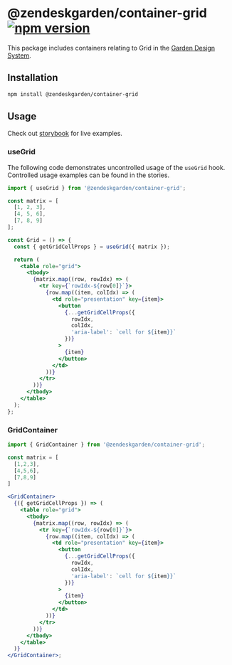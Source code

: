 # @zendeskgarden/container-grid [![npm version][npm version badge]][npm version link]

[npm version badge]: https://flat.badgen.net/npm/v/@zendeskgarden/container-grid
[npm version link]: https://www.npmjs.com/package/@zendeskgarden/container-grid

This package includes containers relating to Grid in the
[Garden Design System](https://zendeskgarden.github.io/).

## Installation

```sh
npm install @zendeskgarden/container-grid
```

## Usage

Check out [storybook](https://zendeskgarden.github.io/react-containers) for live examples.

### useGrid

The following code demonstrates uncontrolled usage of the `useGrid` hook. Controlled usage examples
can be found in the stories.

```jsx static
import { useGrid } from '@zendeskgarden/container-grid';

const matrix = [
  [1, 2, 3],
  [4, 5, 6],
  [7, 8, 9]
];

const Grid = () => {
  const { getGridCellProps } = useGrid({ matrix });

  return (
    <table role="grid">
      <tbody>
        {matrix.map((row, rowIdx) => (
          <tr key={`rowIdx-${row[0]}`}>
            {row.map((item, colIdx) => (
              <td role="presentation" key={item}>
                <button
                  {...getGridCellProps({
                    rowIdx,
                    colIdx,
                    'aria-label': `cell for ${item}}`
                  })}
                >
                  {item}
                </button>
              </td>
            ))}
          </tr>
        ))}
      </tbody>
    </table>
  );
};
```

### GridContainer

```jsx static
import { GridContainer } from '@zendeskgarden/container-grid';

const matrix = [
  [1,2,3],
  [4,5,6],
  [7,8,9]
]

<GridContainer>
  {({ getGridCellProps }) => (
    <table role="grid">
      <tbody>
        {matrix.map((row, rowIdx) => (
          <tr key={`rowIdx-${row[0]}`}>
            {row.map((item, colIdx) => (
              <td role="presentation" key={item}>
                <button
                  {...getGridCellProps({
                    rowIdx,
                    colIdx,
                    'aria-label': `cell for ${item}}`
                  })}
                >
                  {item}
                </button>
              </td>
            ))}
          </tr>
        ))}
      </tbody>
    </table>
  )}
</GridContainer>;
```
